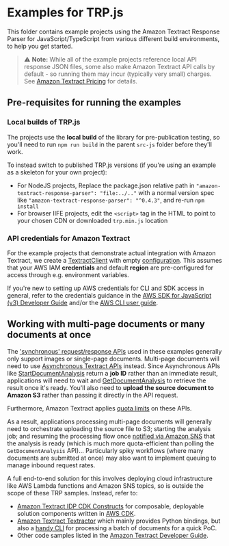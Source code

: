 # Examples for TRP.js

This folder contains example projects using the Amazon Textract Response Parser for JavaScript/TypeScript from various different build environments, to help you get started.

> ⚠️ **Note:** While all of the example projects reference local API response JSON files, some also make Amazon Textract API calls by default - so running them may incur (typically very small) charges. See [Amazon Textract Pricing](https://aws.amazon.com/textract/pricing/) for details.


## Pre-requisites for running the examples


### Local builds of TRP.js

The projects use the **local build** of the library for pre-publication testing, so you'll need to run `npm run build` in the parent `src-js` folder before they'll work.

To instead switch to published TRP.js versions (if you're using an example as a skeleton for your own project):

- For NodeJS projects, Replace the package.json relative path in `"amazon-textract-response-parser": "file:../.."` with a normal version spec like `"amazon-textract-response-parser": "^0.4.3"`, and re-run `npm install`
- For browser IIFE projects, edit the `<script>` tag in the HTML to point to your chosen CDN or downloaded `trp.min.js` location


### API credentials for Amazon Textract

For the example projects that demonstrate actual integration with Amazon Textract, we create a [TextractClient](https://docs.aws.amazon.com/AWSJavaScriptSDK/v3/latest/client/textract/) with empty [configuration](https://docs.aws.amazon.com/AWSJavaScriptSDK/v3/latest/Package/-aws-sdk-client-textract/TypeAlias/TextractClientConfigType/). This assumes that your AWS IAM **credentials** and default **region** are pre-configured for access through e.g. environment variables.

If you're new to setting up AWS credentials for CLI and SDK access in general, refer to the credentials guidance in the [AWS SDK for JavaScript (v3) Developer Guide](https://docs.aws.amazon.com/sdk-for-javascript/v3/developer-guide/setting-credentials.html) and/or the [AWS CLI user guide](https://docs.aws.amazon.com/cli/latest/userguide/cli-configure-files.html).


## Working with multi-page documents or many documents at once

The ['synchronous' request/response APIs](https://docs.aws.amazon.com/textract/latest/dg/sync.html) used in these examples generally only support images or single-page documents. Multi-page documents will need to use [Asynchronous Textract APIs](https://docs.aws.amazon.com/textract/latest/dg/async.html) instead. Since Asynchronous APIs like [StartDocumentAnalysis](https://docs.aws.amazon.com/AWSJavaScriptSDK/v3/latest/client/textract/command/StartDocumentAnalysisCommand/) return a **job ID** rather than an immediate result, applications will need to wait and [GetDocumentAnalysis](https://docs.aws.amazon.com/AWSJavaScriptSDK/v3/latest/client/textract/command/GetDocumentAnalysisCommand/) to retrieve the result once it's ready. You'll also need to **upload the source document to Amazon S3** rather than passing it directly in the API request.

Furthermore, Amazon Textract applies [quota limits](https://docs.aws.amazon.com/textract/latest/dg/limits-quotas-explained.html) on these APIs.

As a result, applications processing multi-page documents will generally need to orchestrate uploading the source file to S3; starting the analysis job; and resuming the processing flow once [notified via Amazon SNS](https://docs.aws.amazon.com/textract/latest/dg/async-notification-payload.html) that the analysis is ready (which is much more quota-efficient than polling the `GetDocumentAnalysis` API)... Particularly spiky workflows (where many documents are submitted at once) may also want to implement queuing to manage inbound request rates.

A full end-to-end solution for this involves deploying cloud infrastructure like AWS Lambda functions and Amazon SNS topics, so is outside the scope of these TRP samples. Instead, refer to:

- [Amazon Textract IDP CDK Constructs](https://github.com/aws-samples/amazon-textract-idp-cdk-constructs) for composable, deployable solution components written in [AWS CDK](https://aws.amazon.com/cdk/).
- [Amazon Textract Textractor](https://github.com/aws-samples/amazon-textract-textractor/) which mainly provides Python bindings, but also a [handy CLI](https://aws-samples.github.io/amazon-textract-textractor/commandline.html) for processing a batch of documents for a quick PoC.
- Other code samples listed in the [Amazon Textract Developer Guide](https://docs.aws.amazon.com/textract/latest/dg/service_code_examples.html).
